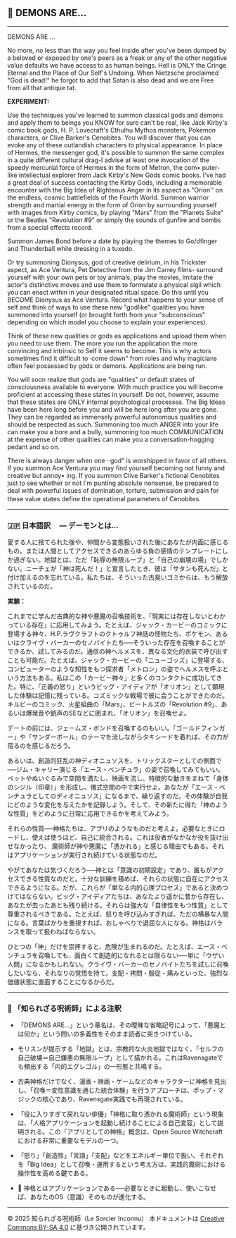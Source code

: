 ## 🧛 DEMONS ARE...

---

DEMONS ARE ... 

No more, no less than the way you feel inside after you've been dumped by a beloved or exposed by one's peers as a freak or any of the other negative value defaults we have access to as human beings. Hell is ONLY the Cringe Eternal and the Place of Our Self's Undoing. When Nietzsche proclaimed "God is dead!" he forgot to add that Satan is also dead and we are Free from all that antique tat.

**EXPERIMENT:**

Use the techniques you've learned to summon classical gods and demons and apply them to beings you KNOW for sure can't be real, like Jack Kirby's comic book gods, H. P. Lovecraft's Cthulhu Mythos monsters, Pokemon characters, or Clive Barker's Cenobites. You will discover that you can evoke any of these outlandish characters to physical appearance. In place of Hermes, the messenger god, it's possible to summon the same complex in a quite different cultural drag-I advise at least one invocation of the speedy mercurial force of Hermes in the form of Metron, the com• puter-like intellectual explorer from Jack Kirby's New Gods comic books. I've had a great deal of success contacting the Kirby Gods, including a memorable encounter with the Big Idea of Righteous Anger in its aspect as "Orion'' on the endless, cosmic battlefields of the Fourth World. Summon warrior strength and martial energy in the form of Orion by surrounding yourself with images from Kirby comics, by playing "Mars" from the "Planets Suite" or the Beatles "Revolution #9" or simply the sounds of gunfire and bombs from a special effects record.

Summon James Bond before a date by playing the themes to Go/dfinger and Thunderball while dressing in a tuxedo. 

Or try summoning Dionysus, god of creative delirium, in his Trickster aspect, as Ace Ventura, Pet Detective from the Jim Carrey films- surround yourself with your own pets or toy animals, play the movies, imitate the actor's distinctive moves and use them to formulate a physical slgil which you can enact within in your designated ritual space. Do this until you BECOME Dionysus as Ace Ventura. Record what happens to your sense of self and think of ways to use these new "godlike" qualities you have summoned into yourself (or brought forth from your "subconscious" depending on which model you choose to explain your experiences). 

Think of these new qualities or gods as applications and upload them when you need to use them. The more you run the application the more convincing and intrinsic to Self it seems to become. This is why actors sometimes find it difficult to ·come down" from roles and why magicians often feel possessed by gods or demons. Applications are being run. 

You will soon realize that gods are "qualities" or default states of consciousness available to everyone. With much practice you will become proficient at accessing these states in yourself. Do not, however, assume that these states are ONLY internal psychological processes. The Big Ideas have been here long before you and will be here long after you are gone. They can be regarded as immensely powerful autonomous qualities and should be respected as such. Summoning too much ANGER into your life can make you a bore and a bully, summoning too much COMMUNICATION at the expense of other qualities can make you a conversation-hogging pedant and so on.

There is always danger when one ··god" is worshipped in favor of all others. If you summon Ace Ventura you may find yourself becoming not funny and creative but annoy• ing. If you summon Clive Barker's fictional Cenobites just to see whether or not I'm punting absolute nonsense, be prepared to deal with powerful issues of domination, torture, submission and pain for these value states define the operational parameters of Cenobites.　

---

### 🇯🇵 日本語訳　 — デーモンとは...

愛する人に捨てられた後や、仲間から変態扱いされた後にあなたが内面に感じるもの。または人間としてアクセスできるのあらゆる負の感情のテンプレートにしか過ぎない。地獄とは、ただ「恥辱の無限ループ」と「自己の崩壊の場」でしかない。ニーチェが「神は死んだ！」と宣言したとき、彼は「サタンも死んだ」と付け加えるのを忘れている。私たちは、そういった古臭いゴミからは、もう解放されているのだ。

**実験：**

これまでに学んだ古典的な神や悪魔の召喚技術を、「現実には存在しないとわかっている存在」に応用してみよう。たとえば、ジャック・カービーのコミックに登場する神々、H.P.ラヴクラフトのクトゥルフ神話の怪物たち、ポケモン、あるいはクライヴ・バーカーのセノバイトたち──そういった存在を召喚することができるか、試してみるのだ。通信の神ヘルメスを、異なる文化的衣装で呼び出すことも可能だ。たとえば、ジャック・カービーの「ニューゴッズ」に登場する、コンピューターのような知性をもつ探求者「メトロン」の姿でヘルメスを呼ぶという方法もある。私はこの「カービー神々」と多くのコンタクトに成功してきた。特に、「正義の怒り」というビッグ・アイディアが「オリオン」として顕現した体験は記憶に残っている。コズミックな戦場で彼に会うことができたのだ。キルビーのコミック、火星組曲の「Mars」、ビートルズの「Revolution #9」、あるいは爆発音や銃声のSEなどに囲まれ、「オリオン」を召喚せよ。

デートの前には、ジェームズ・ボンドを召喚するのもいい。「ゴールドフィンガー」や「サンダーボール」のテーマを流しながらタキシードを着れば、その力が宿るのを感じるだろう。

あるいは、創造的狂乱の神ディオニュソスを、トリックスターとしての側面で──ジム・キャリー演じる「エース・ベンチュラ」の姿で召喚してみてもいい。ペットやぬいぐるみで空間を満たし、映画を流し、特徴的な動きをまねて「身体のシジル（印章）」を形成し、儀式空間の中で実行せよ。あなたが「エース・ベンチュラとしてのディオニュソス」になるまで、繰り返すのだ。その体験が自我にどのような変化を与えたかを記録しよう。そして、その新たに得た「神のような性質」をどのように日常に応用できるかを考えてみよう。

それらの性質──神格たちは、アプリのようなものだと考えよ。必要なときにロードし、使えば使うほど、自己に統合される。これは役者がなかなか役を抜け出せなかったり、
魔術師が神や悪魔に「憑かれる」と感じる理由でもある。それはアプリケーションが実行され続けている状態なのだ。

やがてあなたは気づくだろう──神とは「意識の初期設定」であり、誰もがアクセスできる性質なのだと。十分な訓練を積めば、それらの状態に自在にアクセスできるようになる。だが、これらが「単なる内的心理プロセス」であると決めつけてはならない。ビッグ・アイディアたちは、あなたより遥かに昔から存在し、あなたが去ったあとも残り続ける。それらは強大な「自律性をもつ性質」として尊重されるべきである。たとえば、怒りを呼び込みすぎれば、ただの横暴な人間になる。言葉ばかりを重視すれば、おしゃべりで退屈な人になる。神格はバランスを取って扱わねばならない。

ひとつの「神」だけを崇拝すると、危険が生まれるのだ。たとえば、エース・ベンチュラを召喚しても、面白くて創造的になれるとは限らない──単に「ウザい人間」になるかもしれない。クライヴ・バーカーのセノバイトたちを試しに召喚したいなら、それなりの覚悟を持て。支配・拷問・服従・痛みといった、強烈な価値状態に直面することになるからだ。

---

### 🐌 「知られざる呪術師」による注釈

- 「DEMONS ARE...」という章名は、その曖昧な省略記号によって、「悪魔とは何か」という問いの多義性をそのまま読者に突きつけている。
- モリスンが提示する「地獄」とは、宗教的な火炎地獄ではなく、「セルフの自己破壊＝自己嫌悪の無限ループ」として描かれる。これはRavensgateでも頻出する「内的エグレゴル」の一形態と共鳴する。
- 古典神格だけでなく、漫画・映画・ゲームなどのキャラクターに神格を見出し、「召喚＝変性意識を通じた統合体験」を行うアプローチは、ポップ・マジックの核心であり、Ravensgate実践でも再現されている。
- 「役に入りすぎて戻れない俳優」「神格に取り憑かれる魔術師」という現象は、「人格アプリケーションを起動し続けることによる自己変容」として説明される。この「アプリとしての神格」概念は、Open Source Witchcraftにおける非常に重要なモデルの一つ。
- 「怒り」「創造性」「言語」「支配」などをエネルギー単位で扱い、それぞれを「Big Idea」として召喚・運用するという考え方は、実践的魔術における操作性を高める鍵である。

- 💾 神格とはアプリケーションである──必要なときに起動し、使いこなせば、あなたのOS（意識）そのものが進化する。

---

© 2025 知られざる呪術師（Le Sorcier Inconnu） 
本ドキュメントは [Creative Commons BY-SA 4.0](https://creativecommons.org/licenses/by-sa/4.0/deed.ja) に基づき公開されています。
